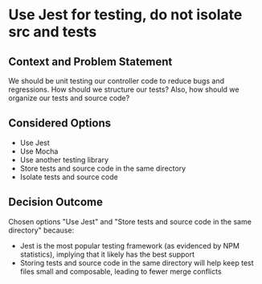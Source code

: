 # Use Jest for testing, do not isolate src and tests

## Context and Problem Statement

We should be unit testing our controller code to reduce bugs and regressions.
How should we structure our tests?
Also, how should we organize our tests and source code?

## Considered Options

* Use Jest
* Use Mocha
* Use another testing library
* Store tests and source code in the same directory
* Isolate tests and source code

## Decision Outcome

Chosen options "Use Jest" and "Store tests and source code in the same directory" because:

* Jest is the most popular testing framework (as evidenced by NPM statistics), implying that it likely has the best support
* Storing tests and source code in the same directory will help keep test files small and composable, leading to fewer merge conflicts

